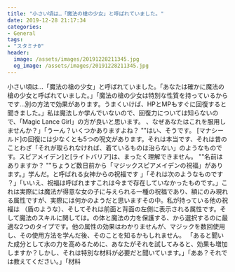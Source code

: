 ```yaml
---
title: "小さい頃は…「魔法の槍の少女」と呼ばれていました。"
date: 2019-12-28 21:17:34
categories:
- General
tags:
- "スタミナ0"
header:
  image: /assets/images/20191228211345.jpg
  og_image: /assets/images/20191228211345.jpg
---
```


小さい頃は…「魔法の槍の少女」と呼ばれていました。「あなたは確かに魔法の槍の少女と呼ばれていました。」「魔法の槍の少女は特別な性質を持っているからです...別の方法で効果があります。うまくいけば、HPとMPもすぐに回復すると聞きました。」私は魔法しか学んでいないので、回復力については知らないので、「Magic Lance Girl」の方が良いと思います。 、なぜあなたはこれを服用しませんか？」「うーん？いくつかありますよね？ &quot;&quot;はい、そうです。 [マナシールド]の回復には少なくとも5つの呪文があります。それは本当です、それは昔のことわざ「それが取られなければ、着ているものは治らない」のようなものです。スピアメイデン]と[ライトバリア]は、まったく理解できません。 &quot;&quot;名前はありますか？ &quot;&quot;ちょうど数日前から「マジックスピアメイデンの祝福」があります。」学んだ。と呼ばれる女神からの祝福です<Light> 」「それは次のようなものです<Light> ？」「いいえ、祝福は呼ばれます<Light>これは今まで存在していなかったものです。」これは実際には魔法が得意な女の子に与えられる一種の祝福であり、額にのみ現れる属性ですが、実際には何かのようだと思います<Light>その中。私が持っている他の祝福は<Magic Barrier> （盾のような）、そしてそれは前面と背面の左側に表示される属性です。そして魔法のスキルに関しては。の<Mana Shield>体と<Magic Barrier>魔法の力を保護する、から選択するのに最適な2つのタイプです。他の属性の効果はわかりませんが、マジックを数回使用し、その使用方法を学んだ後、そのことを知るかもしれません。 「あると聞いた<Water Magic>成分として水の力を高めるために、あなたがそれを試してみると、効果も増加しますか？しかし、それは特別な材料が必要だと聞いています。」「ああ？それでは教えてください。」「材料
